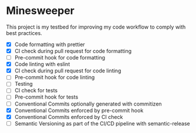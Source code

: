 # Minesweeper

This project is my testbed for improving my code workflow to comply with best practices.

- [x] Code formatting with prettier
- [x] CI check during pull request for code formatting
- [ ] Pre-commit hook for code formatting
- [x] Code linting with eslint
- [x] CI check during pull request for code linting
- [ ] Pre-commit hook for code linting
- [ ] Testing
- [ ] CI check for tests
- [ ] Pre-commit hook for tests
- [ ] Conventional Commits optionally generated with commitizen
- [x] Conventional Commits enforced by pre-commit hook
- [x] Conventional Commits enforced by CI check
- [ ] Semantic Versioning as part of the CI/CD pipeline with semantic-release
